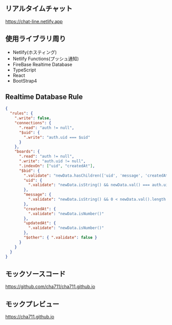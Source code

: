 ## リアルタイムチャット

https://chat-line.netlify.app

## 使用ライブラリ周り

- Netlify(ホスティング)
- Netlify Functions(プッシュ通知)
- FireBase Realtime Database
- TypeScript
- React
- BootStrap4

## Realtime Database Rule

```json
{
  "rules": {
    ".write": false,
    "connections": {
      ".read": "auth != null",
      "$uid": {
        ".write": "auth.uid === $uid"
      }
    },
    "boards": {
      ".read": "auth != null",
      ".write": "auth.uid != null",
      ".indexOn": ["uid", "createdAt"],
      "$bid": {
        ".validate": "newData.hasChildren(['uid', 'message', 'createdAt', 'updatedAt'])",
        "uid": {
          ".validate": "newData.isString() && newData.val() === auth.uid"
        },
        "message": {
          ".validate": "newData.isString() && 0 < newData.val().length && newData.val().length <= 150"
        },
        "createdAt": {
          ".validate": "newData.isNumber()"
        },
        "updatedAt": {
          ".validate": "newData.isNumber()"
        },
        "$other": { ".validate": false }
      }
    }
  }
}
```

## モックソースコード
https://github.com/cha711/cha711.github.io

## モックプレビュー
https://cha711.github.io
